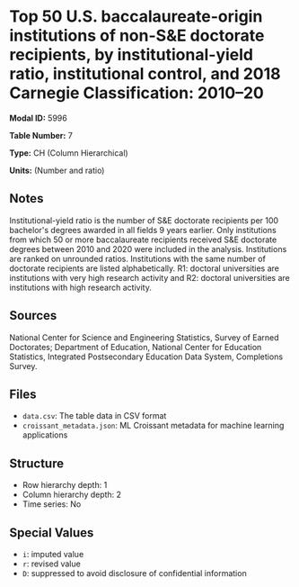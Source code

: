 # Top 50 U.S. baccalaureate-origin institutions of non-S&E doctorate recipients, by institutional-yield ratio, institutional control, and 2018 Carnegie Classification: 2010–20

**Modal ID:** 5996

**Table Number:** 7

**Type:** CH (Column Hierarchical)

**Units:** (Number and ratio)

## Notes

Institutional-yield ratio is the number of S&E doctorate recipients per 100 bachelor's degrees awarded in all fields 9 years earlier. Only institutions from which 50 or more baccalaureate recipients received S&E doctorate degrees between 2010 and 2020 were included in the analysis. Institutions are ranked on unrounded ratios. Institutions with the same number of doctorate recipients are listed alphabetically. R1: doctoral universities are institutions with very high research activity and R2: doctoral universities are institutions with high research activity.

## Sources

National Center for Science and Engineering Statistics, Survey of Earned Doctorates; Department of Education, National Center for Education Statistics, Integrated Postsecondary Education Data System, Completions Survey.

## Files

- `data.csv`: The table data in CSV format
- `croissant_metadata.json`: ML Croissant metadata for machine learning applications

## Structure

- Row hierarchy depth: 1
- Column hierarchy depth: 2
- Time series: No

## Special Values

- `i`: imputed value
- `r`: revised value
- `D`: suppressed to avoid disclosure of confidential information
